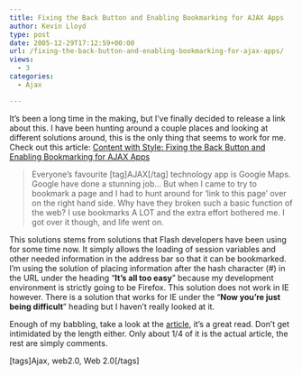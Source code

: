 ```yaml
---
title: Fixing the Back Button and Enabling Bookmarking for AJAX Apps
author: Kevin Lloyd
type: post
date: 2005-12-29T17:12:59+00:00
url: /fixing-the-back-button-and-enabling-bookmarking-for-ajax-apps/
views:
  - 3
categories:
  - Ajax

---
```

It&#8217;s been a long time in the making, but I&#8217;ve finally decided to release a link about this. I have been hunting around a couple places and looking at different solutions around, this is the only thing that seems to work for me. Check out this article: [Content with Style: Fixing the Back Button and Enabling Bookmarking for AJAX Apps][1]

> Everyone&#8217;s favourite [tag]AJAX[/tag] technology app is Google Maps. Google have done a stunning job&#8230; But when I came to try to bookmark a page and I had to hunt around for &#8216;link to this page&#8217; over on the right hand side. Why have they broken such a basic function of the web? I use bookmarks A LOT and the extra effort bothered me. I got over it though, and life went on.

This solutions stems from solutions that Flash developers have been using for some time now. It simply allows the loading of session variables and other needed information in the address bar so that it can be bookmarked. I&#8217;m using the solution of placing information after the hash character (#) in the URL under the heading &#8220;**It&#8217;s all too easy**&#8221; because my development environment is strictly going to be Firefox. This solution does not work in IE however. There is a solution that works for IE under the &#8220;**Now you&#8217;re just being difficult**&#8221; heading but I haven&#8217;t really looked at it.

Enough of my babbling, take a look at the [article][1], it&#8217;s a great read. Don&#8217;t get intimidated by the length either. Only about 1/4 of it is the actual article, the rest are simply comments.
  
[tags]Ajax, web2.0, Web 2.0[/tags]

 [1]: http://www.contentwithstyle.co.uk/Articles/38/fixing-the-back-button-and-enabling-bookmarking-for-ajax-apps/